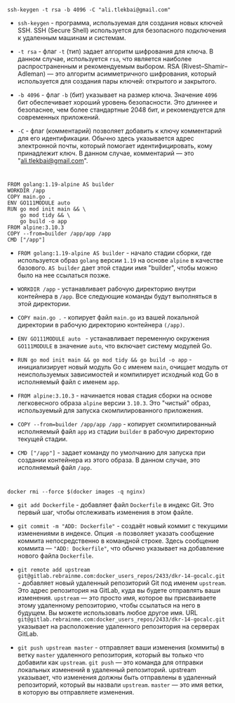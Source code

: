 #

```console
ssh-keygen -t rsa -b 4096 -C "ali.tlekbai@gmail.com"
```

- `ssh-keygen` - программа, используемая для создания новых ключей SSH. SSH (Secure Shell) используется для безопасного подключения к удаленным машинам и системам.

- `-t rsa` - флаг `-t` (тип) задает алгоритм шифрования для ключа. В данном случае, используется `rsa`, что является наиболее распространенным и рекомендуемым выбором. RSA (Rivest–Shamir–Adleman) — это алгоритм асимметричного шифрования, который используется для создания пары ключей: открытого и закрытого.

- `-b 4096` - флаг `-b` (бит) указывает на размер ключа. Значение `4096` бит обеспечивает хороший уровень безопасности. Это длиннее и безопаснее, чем более стандартные 2048 бит, и рекомендуется для современных приложений.

- `-C` - флаг (комментарий) позволяет добавить к ключу комментарий для его идентификации. Обычно здесь указывается адрес электронной почты, который помогает идентифицировать, кому принадлежит ключ. В данном случае, комментарий — это "ali.tlekbai@gmail.com".

#

```console
FROM golang:1.19-alpine AS builder
WORKDIR /app
COPY main.go .
ENV GO111MODULE auto 
RUN go mod init main && \
    go mod tidy && \
    go build -o app
FROM alpine:3.10.3
COPY --from=builder /app/app /app
CMD ["/app"]
```

- `FROM golang:1.19-alpine AS builder` - начало стадии сборки, где используется образ `golang` версии `1.19` на основе `alpine` в качестве базового. `AS builder` дает этой стадии имя "builder", чтобы можно было на нее ссылаться позже.

- `WORKDIR /app` - устанавливает рабочую директорию внутри контейнера в `/app`. Все следующие команды будут выполняться в этой директории.

- `COPY main.go .` - копирует файл `main.go` из вашей локальной директории в рабочую директорию контейнера `(/app)`.

- `ENV GO111MODULE auto ` - устанавливает переменную окружения `GO111MODULE` в значение `auto`, что включает систему модулей Go.

- `RUN go mod init main && go mod tidy && go build -o app` - инициализирует новый модуль Go с именем `main`, очищает модуль от неиспользуемых зависимостей и компилирует исходный код Go в исполняемый файл с именем `app`.

- `FROM alpine:3.10.3` - начинается новая стадия сборки на основе легковесного образа `alpine` версии `3.10.3`. Это "чистый" образ, используемый для запуска скомпилированного приложения.

- `COPY --from=builder /app/app /app` - копирует скомпилированный исполняемый файл `app` из стадии `builder` в рабочую директорию текущей стадии.

- `CMD ["/app"]` - задает команду по умолчанию для запуска при создании контейнера из этого образа. В данном случае, это исполняемый файл `/app`.

#

```console
docker rmi --force $(docker images -q nginx)
```

- `git add Dockerfile` - добавляет файл `Dockerfile` в индекс Git. Это первый шаг, чтобы отслеживать изменения в этом файле.

- `git commit -m "ADD: Dockerfile"` - создаёт новый коммит с текущими изменениями в индексе. Опция `-m` позволяет указать сообщение коммита непосредственно в командной строке. Здесь сообщение коммита — `"ADD: Dockerfile"`, что обычно указывает на добавление нового файла `Dockerfile`.

- `git remote add upstream git@gitlab.rebrainme.com:docker_users_repos/2433/dkr-14-gocalc.git` - добавляет новый удаленный репозиторий Git под именем `upstream`. Это адрес репозитория на GitLab, куда вы будете отправлять ваши изменения. `upstream` — это просто имя, которое вы присваиваете этому удаленному репозиторию, чтобы ссылаться на него в будущем. Вы можете использовать любое другое имя. URL `git@gitlab.rebrainme.com:docker_users_repos/2433/dkr-14-gocalc.git` указывает на расположение удаленного репозитория на серверах GitLab.

- `git push upstream master` - отправляет ваши изменения (коммиты) в ветку `master` удаленного репозитория, который вы только что добавили как `upstream`. `git push` — это команда для отправки локальных изменений в удаленный репозиторий. upstream указывает, что изменения должны быть отправлены в удаленный репозиторий, который вы назвали `upstream`. `master` — это имя ветки, в которую вы отправляете изменения.

#
